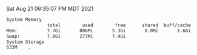 Sat Aug 21 06:35:07 PM MDT 2021
```bash
System Memory
               total        used        free      shared  buff/cache   available
Mem:           7.7Gi       806Mi       5.3Gi       8.0Mi       1.6Gi       6.6Gi
Swap:          7.6Gi       277Mi       7.4Gi
System Storage
633M	.
```
```bash
